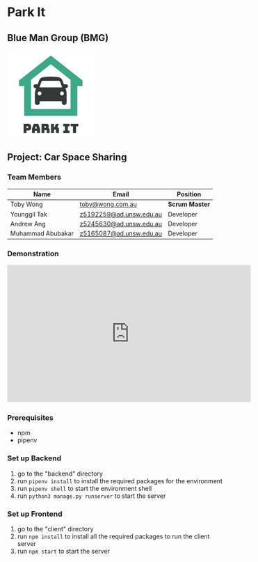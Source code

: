 # Park It
## Blue Man Group (BMG) 

<img src="assets/Park%20it%20Logo.png">

## Project: Car Space Sharing
### Team Members

| Name              | Email                   | Position         |
| --- | --- | --- |
| Toby Wong       | toby@wong.com.au | **Scrum Master** |
| Younggil Tak      | z5192259@ad.unsw.edu.au | Developer        |
| Andrew Ang        | z5245630@ad.unsw.edu.au | Developer        |
| Muhammad Abubakar | z5165087@ad.unsw.edu.au | Developer        |

### Demonstration

<iframe width="560" height="315" src="https://www.youtube.com/embed/watch?v=8FE7lRnpox8" frameborder="0" allow="autoplay; encrypted-media" allowfullscreen></iframe>


### Prerequisites
- npm
- pipenv

### Set up Backend
1. go to the "backend" directory
3. run `pipenv install` to install the required packages for the environment
4. run `pipenv shell` to start the environment shell
5. run `python3 manage.py runserver` to start the server

### Set up Frontend
1. go to the "client" directory
2. run `npm install` to install all the required packages to run the client server
3. run `npm start` to start the server  
